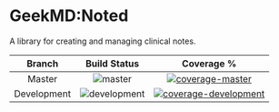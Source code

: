 # GeekMD:Noted
A library for creating and managing clinical notes.

|Branch|Build Status|Coverage %|
|:---:|:---:|:---:|
|Master| ![master](https://travis-ci.org/geekmdio/noted.svg?branch=master)|[![coverage-master](https://codecov.io/gh/geekmdio/noted/branch/master/graph/badge.svg)](https://codecov.io/gh/geekmdio/noted)|
|Development|![development](https://travis-ci.org/geekmdio/noted.svg?branch=development)|[![coverage-development](https://codecov.io/gh/geekmdio/noted/branch/development/graph/badge.svg)](https://codecov.io/gh/geekmdio/noted)|
